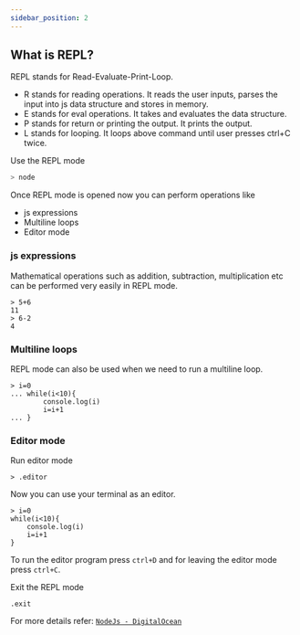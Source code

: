```yaml
---
sidebar_position: 2
---
```


## What is REPL?
REPL stands for Read-Evaluate-Print-Loop.
- R stands for reading operations. It reads the user inputs, parses the input into js data structure and stores in memory.
- E stands for eval operations. It takes and evaluates the data structure.
- P stands for return or printing the output. It prints the output.
- L stands for looping. It loops above command until user presses ctrl+C twice.

Use the REPL mode
```bash
> node
```
Once REPL mode is opened now you can perform operations like
- js expressions
- Multiline loops
- Editor mode

### js expressions
Mathematical operations such as addition, subtraction, multiplication etc can be performed very easily in REPL mode.
```
> 5+6
11
> 6-2
4
```
### Multiline loops
REPL mode can also be used when we need to run a multiline loop.
```
> i=0
... while(i<10){
        console.log(i)
        i=i+1
... }
```
### Editor mode
Run editor mode
```
> .editor
```
Now you can use your terminal as an editor.
```
> i=0
while(i<10){
    console.log(i)
    i=i+1
}
```
To run the editor program press ```ctrl+D``` and for leaving the editor mode press ```ctrl+C```.

Exit the REPL mode
```
.exit
```
For more details refer:
[```NodeJs - DigitalOcean```](https://www.digitalocean.com/community/tutorials/how-to-use-the-node-js-repl)

